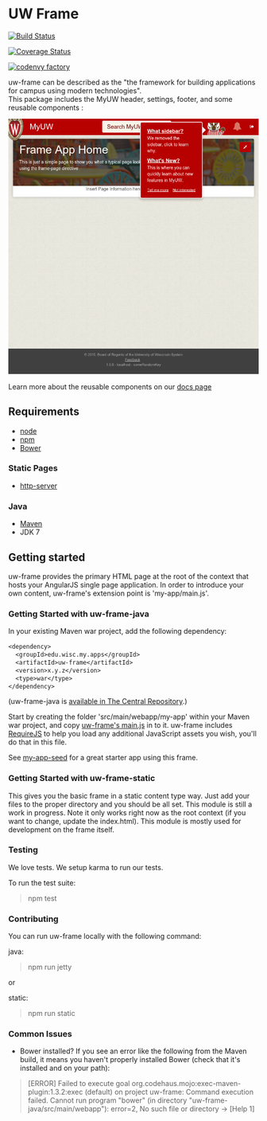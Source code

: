 # UW Frame

[![Build Status](https://travis-ci.org/UW-Madison-DoIT/uw-frame.svg)](https://travis-ci.org/UW-Madison-DoIT/uw-frame)

[![Coverage Status](https://coveralls.io/repos/UW-Madison-DoIT/uw-frame/badge.svg?branch=master&service=github)](https://coveralls.io/github/UW-Madison-DoIT/uw-frame?branch=master)

[![codenvy factory](https://codenvy.com/factory/resources/factory-white.png)](https://codenvy.com/factory?id=au4tpiai3n1ygpy1)

uw-frame can be described as the "the framework for building applications for campus using modern technologies".  
This package includes the MyUW header, settings, footer, and some reusable components :

![uw-frame screenshot](uw-frame-screenshot.png "UW Frame")

Learn more about the reusable components on our [docs page](http://uw-madison-doit.github.io/uw-frame/)

## Requirements

* [node](https://nodejs.org/en/)
* [npm](https://www.npmjs.com/)
* [Bower](http://bower.io/)

### Static Pages

* [http-server](https://www.npmjs.com/package/http-server)

### Java
* [Maven](http://maven.apache.org)
* JDK 7

## Getting started

uw-frame provides the primary HTML page at the root of the context that hosts your AngularJS single page application. In order to introduce your own content, uw-frame's extension point is 'my-app/main.js'.

### Getting Started with uw-frame-java

In your existing Maven war project, add the following dependency:

```
<dependency>
  <groupId>edu.wisc.my.apps</groupId>
  <artifactId>uw-frame</artifactId>
  <version>x.y.z</version>
  <type>war</type>
</dependency>
```

(uw-frame-java is [available in The Central Repository](http://search.maven.org/#search%7Cgav%7C1%7Cg%3A%22edu.wisc.my.apps%22%20AND%20a%3A%22uw-frame%22).)

Start by creating the folder 'src/main/webapp/my-app' within your Maven war project, and copy [uw-frame's main.js](https://github.com/UW-Madison-DoIT/uw-frame/blob/master/src/main/webapp/my-app/main.js) in to it.
uw-frame includes [RequireJS](http://requirejs.org/) to help you load any additional JavaScript assets you wish, you'll do that in this file.

See [my-app-seed](https://github.com/UW-Madison-DoIT/my-app-seed) for a great starter app using this frame.

### Getting Started with uw-frame-static

This gives you the basic frame in a static content type way. Just add your files to the proper directory and you should be all set. This module is still a work in progress. Note it only works right now as the root context (if you want to change, update the index.html). This module is mostly used for development on the frame itself.

### Testing

We love tests. We setup karma to run our tests.

To run the test suite:

> npm test

### Contributing

You can run uw-frame locally with the following command:

java:
> npm run jetty

or 

static:
> npm run static

### Common Issues

* Bower installed? If you see an error like the following from the Maven build, it means you haven't properly installed Bower (check that it's installed and on your path):

> [ERROR] Failed to execute goal org.codehaus.mojo:exec-maven-plugin:1.3.2:exec (default) on project uw-frame: Command execution failed. Cannot run program "bower" (in directory "uw-frame-java/src/main/webapp"): error=2, No such file or directory -> [Help 1]
